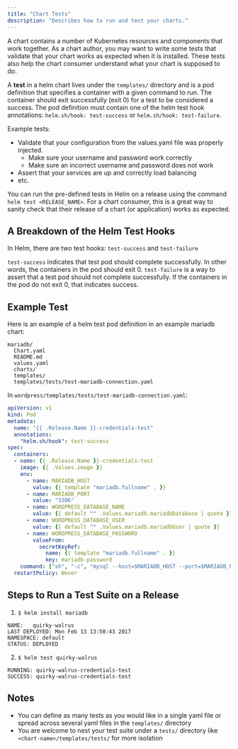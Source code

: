 ```yaml
---
title: "Chart Tests"
description: "Describes how to run and test your charts."
---
```


A chart contains a number of Kubernetes resources and components that work together. As a chart author, you may want to write some tests that validate that your chart works as expected when it is installed. These tests also help the chart consumer understand what your chart is supposed to do.

A **test** in a helm chart lives under the `templates/` directory and is a pod definition that specifies a container with a given command to run. The container should exit successfully (exit 0) for a test to be considered a success. The pod definition must contain one of the helm test hook annotations: `helm.sh/hook: test-success` or `helm.sh/hook: test-failure`.

Example tests:
- Validate that your configuration from the values.yaml file was properly injected.
  - Make sure your username and password work correctly
  - Make sure an incorrect username and password does not work
- Assert that your services are up and correctly load balancing
- etc.

You can run the pre-defined tests in Helm on a release using the command `helm test <RELEASE_NAME>`. For a chart consumer, this is a great way to sanity check that their release of a chart (or application) works as expected.

## A Breakdown of the Helm Test Hooks

In Helm, there are two test hooks: `test-success` and `test-failure`

`test-success` indicates that test pod should complete successfully. In other words, the containers in the pod should exit 0.
`test-failure` is a way to assert that a test pod should not complete successfully. If the containers in the pod do not exit 0, that indicates success.

## Example Test

Here is an example of a helm test pod definition in an example mariadb chart:

```
mariadb/
  Chart.yaml
  README.md
  values.yaml
  charts/
  templates/
  templates/tests/test-mariadb-connection.yaml
```
In `wordpress/templates/tests/test-mariadb-connection.yaml`:
```yaml
apiVersion: v1
kind: Pod
metadata:
  name: "{{ .Release.Name }}-credentials-test"
  annotations:
    "helm.sh/hook": test-success
spec:
  containers:
  - name: {{ .Release.Name }}-credentials-test
    image: {{ .Values.image }}
    env:
      - name: MARIADB_HOST
        value: {{ template "mariadb.fullname" . }}
      - name: MARIADB_PORT
        value: "3306"
      - name: WORDPRESS_DATABASE_NAME
        value: {{ default "" .Values.mariadb.mariadbDatabase | quote }}
      - name: WORDPRESS_DATABASE_USER
        value: {{ default "" .Values.mariadb.mariadbUser | quote }}
      - name: WORDPRESS_DATABASE_PASSWORD
        valueFrom:
          secretKeyRef:
            name: {{ template "mariadb.fullname" . }}
            key: mariadb-password
    command: ["sh", "-c", "mysql --host=$MARIADB_HOST --port=$MARIADB_PORT --user=$WORDPRESS_DATABASE_USER --password=$WORDPRESS_DATABASE_PASSWORD"]
  restartPolicy: Never
```

## Steps to Run a Test Suite on a Release
1. `$ helm install mariadb`
```
NAME:   quirky-walrus
LAST DEPLOYED: Mon Feb 13 13:50:43 2017
NAMESPACE: default
STATUS: DEPLOYED
```

2. `$ helm test quirky-walrus`
```
RUNNING: quirky-walrus-credentials-test
SUCCESS: quirky-walrus-credentials-test
```

## Notes
- You can define as many tests as you would like in a single yaml file or spread across several yaml files in the `templates/` directory
- You are welcome to nest your test suite under a `tests/` directory like `<chart-name>/templates/tests/` for more isolation
